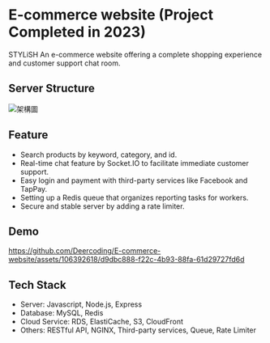 # E-commerce website (Project Completed in 2023)

STYLiSH
An e-commerce website offering a complete shopping experience and customer support chat room.

## Server Structure
![架構圖](https://github.com/Deercoding/E-commerce-website/assets/106392618/c211c194-6e1d-4e41-9105-b385aa1d1035)

## Feature
* Search products by keyword, category, and id.
* Real-time chat feature by Socket.IO to facilitate immediate customer support.
* Easy login and payment with third-party services like Facebook and TapPay.
* Setting up a Redis queue that organizes reporting tasks for workers.
* Secure and stable server by adding a rate limiter.
  
## Demo
https://github.com/Deercoding/E-commerce-website/assets/106392618/d9dbc888-f22c-4b93-88fa-61d29727fd6d

## Tech Stack 
* Server: Javascript, Node.js, Express
* Database: MySQL, Redis
* Cloud Service: RDS, ElastiCache, S3, CloudFront
* Others: RESTful API, NGINX, Third-party services, Queue, Rate Limiter
